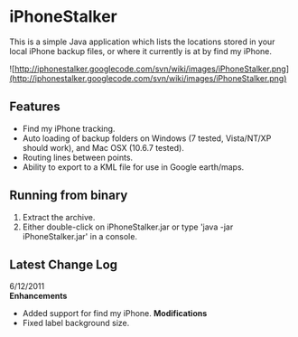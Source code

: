 # iPhoneStalker #
This is a simple Java application which lists the locations stored in your local iPhone backup files, or where it currently is at by find my iPhone.

![http://iphonestalker.googlecode.com/svn/wiki/images/iPhoneStalker.png](http://iphonestalker.googlecode.com/svn/wiki/images/iPhoneStalker.png)

## Features ##
  * Find my iPhone tracking.
  * Auto loading of backup folders on Windows (7 tested, Vista/NT/XP should work), and Mac OSX (10.6.7 tested).
  * Routing lines between points.
  * Ability to export to a KML file for use in Google earth/maps.

## Running from binary ##
  1. Extract the archive.
  1. Either double-click on iPhoneStalker.jar or type 'java -jar iPhoneStalker.jar' in a console.

## Latest Change Log ##
6/12/2011<br />
**Enhancements**
  * Added support for find my iPhone.
**Modifications**
  * Fixed label background size.